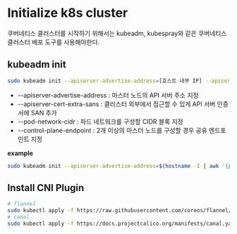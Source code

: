 # Initialize k8s cluster
쿠버네티스 클러스터를 시작하기 위해서는 kubeadm, kubespray와 같은 쿠버네티스 클러스터 배포 도구를 사용해야한다.

## kubeadm init
```sh Terminal
sudo kubeadm init --apiserver-advertise-address=[호스트 내부 IP] --apiserver-cert-extra-sans=[호스트 외부 IP 또는 DNS] --pod-network-cidr=[파드 네트워크 CIDR 블록]
```

- --apiserver-advertise-address : 마스터 노드의 API 서버 주소 지정
- --apiserver-cert-extra-sans : 클러스터 외부에서 접근할 수 있게 API 서버 인증서에 SAN 추가
- --pod-network-cidr : 파드 네트워크를 구성할 CIDR 블록 지정
- --control-plane-endpoint : 2개 이상의 마스터 노드를 구성할 경우 공유 엔드포인트 지정

**example**
```sh Example
sudo kubeadm init --apiserver-advertise-address=$(hostname -I | awk '{print $1}') --apiserver-cert-extra-sans=$(curl -s https://ifconfig.io/ip) --pod-network-cidr=10.244.0.0/16
```

## Install CNI Plugin
```sh
# flannel
sudo kubectl apply -f https://raw.githubusercontent.com/coreos/flannel/master/Documentation/kube-flannel.yml
# canal
sudo kubectl apply -f https://docs.projectcalico.org/manifests/canal.yaml
```
